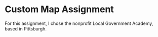 # Custom Map Assignment

For this assignment, I chose the nonprofit Local Government Academy, based in Pittsburgh. 
